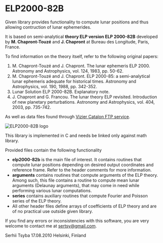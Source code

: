 ELP2000-82B
===========

Given library provides functionality to compute lunar positions and thus allowing contruction of lunar ephemerides.

It is based on semi-analytical **theory ELP version ELP 2000-82B** developed by **M. Chapront-Touzé** and **J. Chapront**
at Bureau des Longitude, Paris, France.

To find information on the theory itself, refer to the following original papers:

1. M. Chapront-Touzé and J. Chapront. The lunar ephemeris ELP 2000. Astronomy and Astrophysics, vol. 124, 1983,
   pp. 50-62.
2. M. Chapront-Touzé and J. Chapront. ELP 2000-85: a semi-analytical lunar ephemeris adequate for historical times.
   Astronomy and Astrophysics, vol. 190, 1988, pp. 342-352.
3. Lunar Solution ELP 2000-82B. Explanatory note.
4. J. Chapront and G. Francou. The lunar theory ELP revisited. Introduction of new planetary perturbations.
   Astronomy and Astrophysics, vol. 404, 2003, pp. 735-742.
   
As well as data files found through [Vizier Catalon FTP service](http://vizier.cfa.harvard.edu/viz-bin/ftp-index?VI/79).

![ELP2000-82B logo](https://dl.dropbox.com/u/4936034/Referred/ELP2000-82B.png)

This library is implemented in C and needs be linked only against math library.

Provided files contain the following functionality

* **elp2000-82b** is the main file of interest. It contains routines that compute lunar positions depending on desired
  output coordinates and reference frame. Refer to the header comments for more information.
* **arguments** contains routines that compute arguments of the ELP theory. Among such, this file contains a routine
  to compute mean lunar arguments (Delaunay arguments), that may come in need while performing various lunar
  computations.
* **series** contains auxiliary routines that compute Fourier and Poisson series of the ELP theory.
* All other header files define arrays of coefficients of ELP theory and are of no practical use outside given library.

If you find any errors or inconsistencies with this software, you are very welcome to contact me at
[sertsy@gmail.com](mailto:sertsy@gmail.com).

Serhii Tsyba
17.08.2010
Helsinki, Finland